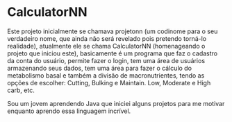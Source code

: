 # CalculatorNN

Este projeto inicialmente se chamava projetonn (um codinome para o seu verdadeiro nome, que ainda não será revelado pois pretendo torná-lo realidade), 
atualmente ele se chama CalculatorNN (homenageando o projeto que iniciou este), basicamente é um programa que faz o cadastro da conta do usuário, permite fazer o login, 
tem uma área de usuários armazenando seus dados, tem uma área para fazer o cálculo do metabolismo basal e também a divisão de macronutrientes, 
tendo as opções de escolher: Cutting, Bulking e Maintain. Low, Moderate e High carb, etc.

Sou um jovem aprendendo Java que iniciei alguns projetos para me motivar enquanto aprendo essa linguagem incrível.

